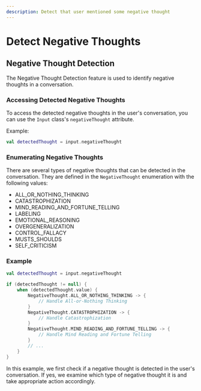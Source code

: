 ```yaml
---
description: Detect that user mentioned some negative thought
---
```


# Detect Negative Thoughts

## Negative Thought Detection

The Negative Thought Detection feature is used to identify negative thoughts in a conversation.&#x20;

### Accessing Detected Negative Thoughts

To access the detected negative thoughts in the user's conversation, you can use the `Input` class's `negativeThought` attribute.

Example:

```kotlin
val detectedThought = input.negativeThought
```

### Enumerating Negative Thoughts

There are several types of negative thoughts that can be detected in the conversation. They are defined in the `NegativeThought` enumeration with the following values:

* ALL\_OR\_NOTHING\_THINKING
* CATASTROPHIZATION
* MIND\_READING\_AND\_FORTUNE\_TELLING
* LABELING
* EMOTIONAL\_REASONING
* OVERGENERALIZATION
* CONTROL\_FALLACY
* MUSTS\_SHOULDS
* SELF\_CRITICISM

### Example

```kotlin
val detectedThought = input.negativeThought

if (detectedThought != null) {
    when (detectedThought.value) {
        NegativeThought.ALL_OR_NOTHING_THINKING -> {
            // Handle All-or-Nothing Thinking
        }
        NegativeThought.CATASTROPHIZATION -> {
            // Handle Catastrophization
        }
        NegativeThought.MIND_READING_AND_FORTUNE_TELLING -> {
            // Handle Mind Reading and Fortune Telling
        }
        // ...
    }
}
```

In this example, we first check if a negative thought is detected in the user's conversation. If yes, we examine which type of negative thought it is and take appropriate action accordingly.
